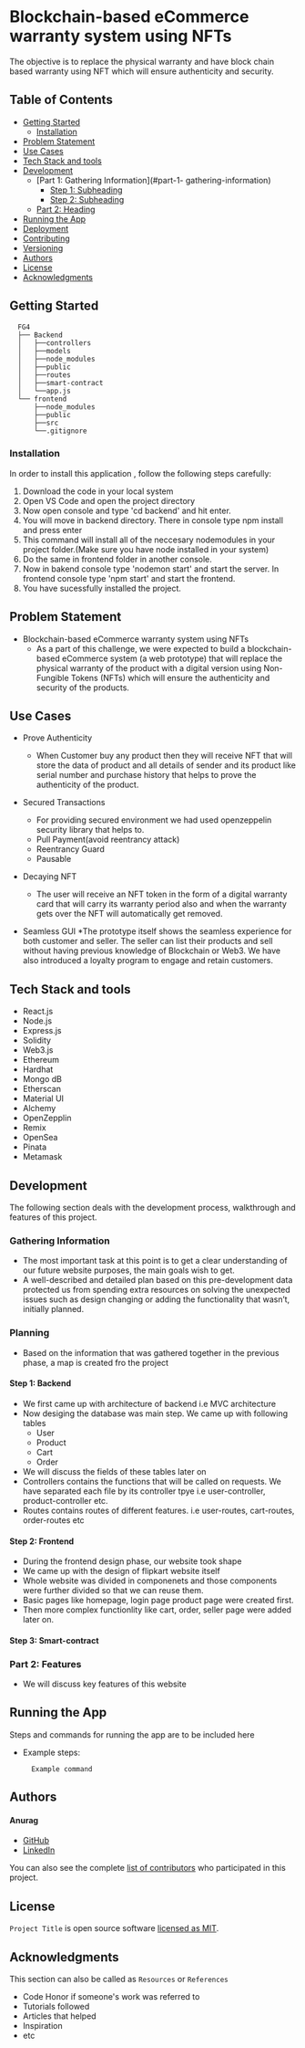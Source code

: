 # Blockchain-based eCommerce warranty system using NFTs

The objective is to replace the physical warranty and have block chain based warranty using NFT which will ensure authenticity and security.

## Table of Contents
- [Getting Started](#getting-started)
	- [Installation](#installation)
- [Problem Statement](#problem-statement)
- [Use Cases](#use-cases)
- [Tech Stack and tools](#tech-stack-and-tools)
- [Development](#development)
    - [Part 1:  Gathering Information](#part-1- gathering-information)
	  - [Step 1: Subheading](#step-1-subheading)
	  - [Step 2: Subheading](#step-2-subheading)
	- [Part 2: Heading](#part-2-heading)
- [Running the App](#running-the-app)
- [Deployment](#deployment)
- [Contributing](#contributing)
- [Versioning](#versioning)
- [Authors](#authors)
- [License](#license)
- [Acknowledgments](#acknowledgments)

## Getting Started

```
  FG4
  ├── Backend
  │   ├──controllers
  │   ├──models
  │   ├──node_modules
  │   ├──public
  │   ├──routes
  │   ├──smart-contract
  │   └──app.js
  └── frontend
      ├──node_modules
      ├──public
      ├──src
      └──.gitignore
```

### Installation

In order to install this application , follow the following steps carefully:

1. Download the code in your local system
2. Open VS Code and open the project directory
3. Now open console and type 'cd backend' and hit enter.
4. You will move in backend directory. There in console type npm install and press enter
5. This command will install all of the neccesary nodemodules in your project folder.(Make sure you have node      installed in your system)
6. Do the same in frontend folder in another console.
7. Now in bakend console type 'nodemon start' and start the server. In frontend console type 'npm start' and        start the frontend.
8. You have sucessfully installed the project.

## Problem Statement

* Blockchain-based eCommerce warranty system using NFTs
  * As a part of this challenge, we were expected to build a blockchain-based eCommerce system (a web prototype)     that will replace the physical warranty of the product with a digital version using Non-Fungible Tokens         (NFTs) which will ensure the authenticity and security of the products.

## Use Cases

* Prove Authenticity
  * When Customer buy any product then they will receive NFT that will store the data of product and all details     of sender and its product like serial number and purchase history that helps to prove the authenticity of       the product.

* Secured Transactions
  * For providing secured environment we had used openzeppelin security library that helps to.
  *  Pull Payment(avoid reentrancy attack) 
  *  Reentrancy Guard 
  *  Pausable
 
* Decaying NFT
  * The user will receive an NFT token in the form of a digital warranty card that will carry its warranty
    period also and when the warranty gets over the NFT will automatically get removed.
    
* Seamless GUI
  *The prototype itself shows the seamless experience for both customer and seller. The seller can list their      products and sell without having previous knowledge of Blockchain or Web3. We have also introduced a loyalty    program to engage and retain customers. 
  
## Tech Stack and tools
* React.js
* Node.js
* Express.js
* Solidity
* Web3.js
* Ethereum
* Hardhat
* Mongo dB
* Etherscan
* Material UI
* Alchemy
* OpenZepplin
* Remix
* OpenSea
* Pinata
* Metamask


## Development

The following section deals with the development process, walkthrough and features of this project.

### Gathering Information

* The most important task at this point is to get a clear understanding of our future website purposes, the main   goals wish to get.
* A well-described and detailed plan based on this pre-development data protected us from spending extra       resources on solving the unexpected issues such as design changing or adding the functionality that wasn’t,     initially planned.

### Planning

* Based on the information that was gathered together in the previous phase, a map is created fro the project

#### Step 1: Backend

* We first came up with architecture of backend i.e MVC architecture
* Now desiging the database was main step. We came up with following tables
  * User
  * Product
  * Cart
  * Order
* We will discuss the fields of these tables later on
* Controllers contains the functions that will be called on requests. We have separated each file by its           controller tpye i.e user-controller, product-controller etc.
* Routes contains routes of different features. i.e user-routes, cart-routes, order-routes etc
  
#### Step 2: Frontend

* During the frontend design phase, our website took shape
* We came up with the design of flipkart website itself
* Whole website was divided in componenets and those components were further divided so that we can reuse them.
* Basic pages like homepage, login page product page were created first.
* Then more complex functionlity like cart, order, seller page were added later on.

#### Step 3: Smart-contract

### Part 2: Features

* We will discuss key features of this website


## Running the App

Steps and commands for running the app are to be included here

* Example steps:
  ```
    Example command
  ```

## Authors

#### Anurag 
* [GitHub]
* [LinkedIn]

You can also see the complete [list of contributors][contributors] who participated in this project.

## License

`Project Title` is open source software [licensed as MIT][license].

## Acknowledgments

This section can also be called as `Resources` or `References`

* Code Honor if someone's work was referred to
* Tutorials followed
* Articles that helped
* Inspiration
* etc

[//]: # (HyperLinks)

[GitHub Repository]: https://github.com/madhur-taneja/README-Template
[GitHub Pages]: https://madhur-taneja.github.io/README-Template
[CONTRIBUTING.md]: https://github.com/madhur-taneja/README-template/blob/master/CONTRIBUTING.md
[tags]: https://github.com/madhur-taneja/README-template/tags

[GitHub]: https://github.com/madhur-taneja
[LinkedIn]: https://www.linkedin.com/in/madhur-taneja/

[contributors]: https://github.com/madhur-taneja/README-template/contributors
[license]: https://github.com/madhur-taneja/README-template/blob/master/LICENSE.md

